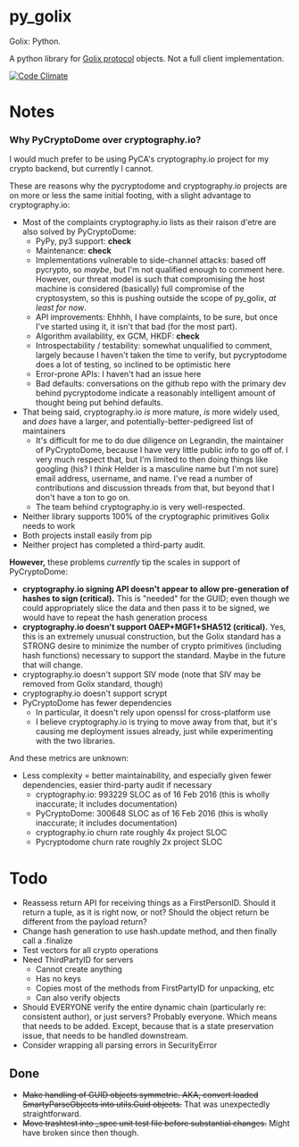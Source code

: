 py_golix
====

Golix: Python.

A python library for [Golix protocol](https://github.com/Muterra/doc-golix) objects. Not a full client implementation.

[![Code Climate](https://codeclimate.com/github/Muterra/py_golix/badges/gpa.svg)](https://codeclimate.com/github/Muterra/py_golix)

# Notes

### Why PyCryptoDome over cryptography.io?

I would much prefer to be using PyCA's cryptography.io project for my crypto backend, but currently I cannot.

These are reasons why the pycryptodome and cryptography.io projects are on more or less the same initial footing, with a slight advantage to cryptography.io:

+ Most of the complaints cryptography.io lists as their raison d'etre are also solved by PyCryptoDome:
    + PyPy, py3 support: **check**
    + Maintenance: **check**
    + Implementations vulnerable to side-channel attacks: based off pycrypto, so *maybe*, but I'm not qualified enough to comment here. However, our threat model is such that compromising the host machine is considered (basically) full compromise of the cryptosystem, so this is pushing outside the scope of py_golix, *at least for now*.
    + API improvements: Ehhhh, I have complaints, to be sure, but once I've started using it, it isn't that bad (for the most part).
    + Algorithm availability, ex GCM, HKDF: **check**
    + Introspectability / testability: somewhat unqualified to comment, largely because I haven't taken the time to verify, but pycryptodome does a lot of testing, so inclined to be optimistic here
    + Error-prone APIs: I haven't had an issue here
    + Bad defaults: conversations on the github repo with the primary dev behind pycryptodome indicate a reasonably intelligent amount of thought being put behind defaults.
+ That being said, cryptography.io *is* more mature, *is* more widely used, and *does* have a larger, and potentially-better-pedigreed list of maintainers
    + It's difficult for me to do due diligence on Legrandin, the maintainer of PyCryptoDome, because I have very little public info to go off of. I very much respect that, but I'm limited to then doing things like googling (his? I *think* Helder is a masculine name but I'm not sure) email address, username, and name. I've read a number of contributions and discussion threads from that, but beyond that I don't have a ton to go on.
    + The team behind cryptography.io is very well-respected.
+ Neither library supports 100% of the cryptographic primitives Golix needs to work
+ Both projects install easily from pip
+ Neither project has completed a third-party audit.

**However,** these problems *currently* tip the scales in support of PyCryptoDome:

+ **cryptography.io signing API doesn't appear to allow pre-generation of hashes to sign (critical).** This is "needed" for the GUID; even though we could appropriately slice the data and then pass it to be signed, we would have to repeat the hash generation process 
+ **cryptography.io doesn't support OAEP+MGF1+SHA512 (critical).** Yes, this is an extremely unusual construction, but the Golix standard has a STRONG desire to minimize the number of crypto primitives (including hash functions) necessary to support the standard. Maybe in the future that will change.
+ cryptography.io doesn't support SIV mode (note that SIV may be removed from Golix standard, though)
+ cryptography.io doesn't support scrypt
+ PyCryptoDome has fewer dependencies 
    + In particular, it doesn't rely upon openssl for cross-platform use
    + I believe cryptography.io is trying to move away from that, but it's causing me deployment issues already, just while experimenting with the two libraries.

And these metrics are unknown:

+ Less complexity = better maintainability, and especially given fewer dependencies, easier third-party audit if necessary
    + cryptography.io: 993229 SLOC as of 16 Feb 2016 (this is wholly inaccurate; it includes documentation)
    + PyCryptoDome: 300648 SLOC as of 16 Feb 2016 (this is wholly inaccurate; it includes documentation)
    + cryptography.io churn rate roughly 4x project SLOC
    + Pycryptodome churn rate roughly 2x project SLOC

# Todo

+ Reassess return API for receiving things as a FirstPersonID. Should it return a tuple, as it is right now, or not? Should the object return be different from the payload return?
+ Change hash generation to use hash.update method, and then finally call a .finalize
+ Test vectors for all crypto operations
+ Need ThirdPartyID for servers
    + Cannot create anything
    + Has no keys
    + Copies most of the methods from FirstPartyID for unpacking, etc
    + Can also verify objects
+ Should EVERYONE verify the entire dynamic chain (particularly re: consistent author), or just servers? Probably everyone. Which means that needs to be added. Except, because that is a state preservation issue, that needs to be handled downstream.
+ Consider wrapping all parsing errors in SecurityError

## Done

+ ~~Make handling of GUID objects symmetric. AKA, convert loaded SmartyParseObjects into utils.Guid objects.~~ That was unexpectedly straightforward.
+ ~~Move trashtest into _spec unit test file before substantial changes.~~ Might have broken since then though.